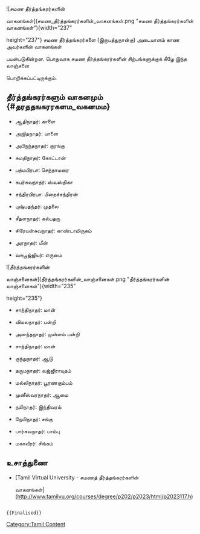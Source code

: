![சமண தீர்த்தங்கரர்களின்
வாகனங்கள்](சமண_தீர்த்தங்கரர்களின்_வாகனங்கள்.png "சமண தீர்த்தங்கரர்களின் வாகனங்கள்"){width="237"
height="237"} சமண தீர்த்தங்கரர்களை (இருபத்துநான்கு) அடையாளம் காண அவர்களின் வாகனங்கள்
பயன்படுகின்றன. பொதுவாக சமண தீர்த்தங்கரர்களின் சிற்பங்களுக்குக் கீழே இந்த லாஞ்சனை
பொறிக்கப்பட்டிருக்கும்.

## தீர்த்தங்கரர்களும் வாகனமும் {#தரததஙகரரகளம_வகனமம}

-   ஆதிநாதர்: காளை
-   அஜிதநாதர்: யானை
-   அபிநந்தநாதர்: குரங்கு
-   சுமதிநாதர்: கோட்டான்
-   பத்மபிரபா: செந்தாமரை
-   சுபர்சுவநாதர்: ஸ்வஸ்திகா
-   சந்திரபிரபா: பிறைச்சந்திரன்
-   புஷ்பதந்தர்: முதலை
-   சீதளநாதர்: கல்பதரு
-   சிரேயன்சுவநாதர்: காண்டாமிருகம்
-   அரநாதர்: மீன்
-   வசுபூஜ்ஜியர்: எருமை

![தீர்த்தங்கரர்களின்
லாஞ்சனைகள்](தீர்த்தங்கரர்களின்_லாஞ்சனைகள்.png "தீர்த்தங்கரர்களின் லாஞ்சனைகள்"){width="235"
height="235"}

-   சாந்திநாதர்: மான்
-   விமலநாதர்: பன்றி
-   அனந்தநாதர்: முள்ளம் பன்றி
-   சாந்திநாதர்: மான்
-   குந்துநாதர்: ஆடு
-   தருமநாதர்: வஜ்ஜிராயுதம்
-   மல்லிநாதர்: பூரணகும்பம்
-   முனீஸ்வரநாதர்: ஆமை
-   நமிநாதர்: இந்திவரம்
-   நேமிநாதர்: சங்கு
-   பார்சுவநாதர்: பாம்பு
-   மகாவீரர்: சிங்கம்

## உசாத்துணை

-   [Tamil Virtual University - சமணத் தீர்த்தங்கரர்களின்
    வாகனங்கள்](http://www.tamilvu.org/courses/degree/p202/p2023/html/p2023117.h)

```{=mediawiki}
{{Finalised}}
```
[Category:Tamil Content](Category:Tamil_Content "wikilink")
